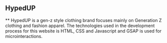## HypedUP
** HypedUP is a gen-z style clothing brand focuses mainly on Generation Z clothing and fashion apparel.
The technologies used in the development process for this website is HTML, CSS and Javascript and GSAP is used for microinteractions.
